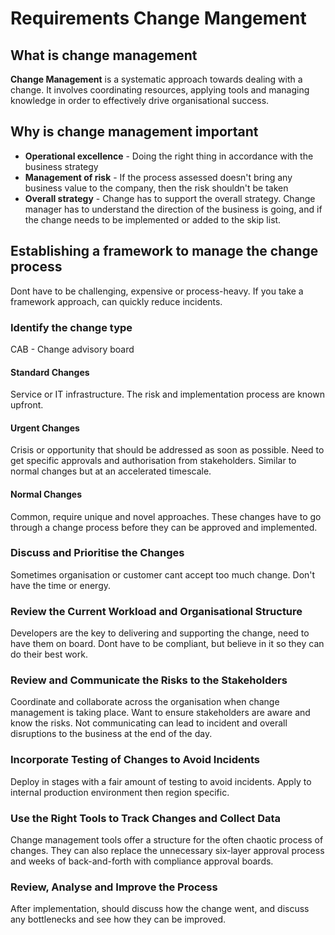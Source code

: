 # Requirements Change Mangement
## What is change management
**Change Management** is a systematic approach towards dealing with a change. It involves coordinating resources, applying tools and managing knowledge in order to effectively drive organisational success.
## Why is change management important
- **Operational excellence** - Doing the right thing in accordance with the business strategy
- **Management of risk** - If the process assessed doesn't bring any business value to the company, then the risk shouldn't be taken
- **Overall strategy** - Change has to support the overall strategy. Change manager has to understand the direction of the business is going, and if the change needs to be implemented or added to the skip list.
## Establishing a framework to manage the change process
Dont have to be challenging, expensive or process-heavy. If you take a framework approach, can quickly reduce incidents. 
### Identify the change type
CAB - Change advisory board
#### Standard Changes
Service or IT infrastructure. The risk and implementation process are known upfront.
#### Urgent Changes
Crisis or opportunity that should be addressed as soon as possible. Need to get specific approvals and authorisation from stakeholders. Similar to normal changes but at an accelerated timescale.
#### Normal Changes
Common, require unique and novel approaches. These changes have to go through a change process before they can be approved and implemented.
### Discuss and Prioritise the Changes
Sometimes organisation or customer cant accept too much change. Don't have the time or energy.
### Review the Current Workload and Organisational Structure
Developers are the key to delivering and supporting the change, need to have them on board. Dont have to be compliant, but believe in it so they can do their best work.
### Review and Communicate the Risks to the Stakeholders
Coordinate and collaborate across the organisation when change management is taking place. Want to ensure stakeholders are aware and know the risks. Not communicating can lead to incident and overall disruptions to the business at the end of the day.
### Incorporate Testing of Changes to Avoid Incidents
Deploy in stages with a fair amount of testing to avoid incidents. Apply to internal production environment then region specific.
### Use the Right Tools to Track Changes and Collect Data
Change management tools offer a structure for the often chaotic process of changes. They can also replace the unnecessary six-layer approval process and weeks of back-and-forth with compliance approval boards.
### Review, Analyse and Improve the Process
After implementation, should discuss how the change went, and discuss any bottlenecks and see how they can be improved.